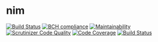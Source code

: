 # nim


[![Build Status](https://travis-ci.org/mafd16/nim.svg)](https://travis-ci.org/mafd16/nim)
[![BCH compliance](https://bettercodehub.com/edge/badge/mafd16/nim?branch=master)](https://bettercodehub.com/)
[![Maintainability](https://api.codeclimate.com/v1/badges/3a07403f942656234ca4/maintainability)](https://codeclimate.com/github/mafd16/nim/maintainability)
[![Scrutinizer Code Quality](https://scrutinizer-ci.com/g/mafd16/nim/badges/quality-score.png?b=master)](https://scrutinizer-ci.com/g/mafd16/nim/?branch=master)
[![Code Coverage](https://scrutinizer-ci.com/g/mafd16/nim/badges/coverage.png?b=master)](https://scrutinizer-ci.com/g/mafd16/nim/?branch=master)
[![Build Status](https://scrutinizer-ci.com/g/mafd16/nim/badges/build.png?b=master)](https://scrutinizer-ci.com/g/mafd16/nim/build-status/master)
